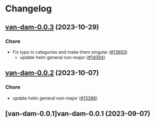 # Changelog



## [van-dam-0.0.3](https://github.com/truecharts/charts/compare/van-dam-0.0.2...van-dam-0.0.3) (2023-10-29)

### Chore

- Fix typo in categories and make them singular ([#13693](https://github.com/truecharts/charts/issues/13693))
  - update helm general non-major ([#14094](https://github.com/truecharts/charts/issues/14094))
  
  


## [van-dam-0.0.2](https://github.com/truecharts/charts/compare/van-dam-0.0.1...van-dam-0.0.2) (2023-10-07)

### Chore

- update helm general non-major ([#13386](https://github.com/truecharts/charts/issues/13386))
  
  


## [van-dam-0.0.1]van-dam-0.0.1 (2023-09-07)

